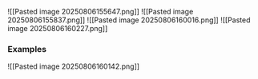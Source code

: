![[Pasted image 20250806155647.png]]
![[Pasted image 20250806155837.png]]
![[Pasted image 20250806160016.png]]
![[Pasted image 20250806160227.png]]
### Examples
![[Pasted image 20250806160142.png]]

